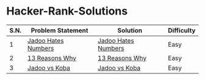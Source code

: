 # Hacker-Rank-Solutions
 | S.N.| Problem Statement  | Solution   | Difficulty  |
 |---|---|---|---|
| 1  |  [Jadoo Hates Numbers](https://www.hackerearth.com/practice/python/getting-started/input-and-output/practice-problems/golf/jadoo-hates-numbers/)| [Jadoo Hates Numbers](https://github.com/poojakhatri/Hacker-Rank-Solutions/blob/master/Python%20Problems/Input%20and%20Output/Jadoo_Hates_Numbers_001.py)  | Easy   |
| 2  |  [13 Reasons Why](https://www.hackerearth.com/practice/python/getting-started/input-and-output/practice-problems/algorithm/its-easy-1/)| [13 Reasons Why](https://github.com/poojakhatri/Hacker-Rank-Solutions/blob/master/Python%20Problems/Input%20and%20Output/13_Reasons_Why.py)  | Easy   |
| 3  |  [Jadoo vs Koba](https://www.hackerearth.com/practice/python/getting-started/input-and-output/practice-problems/golf/jadoo-vs-koba/)| [Jadoo vs Koba](https://github.com/poojakhatri/Hacker-Rank-Solutions/blob/master/Python%20Problems/Input%20and%20Output/program_001.py)  | Easy   |
